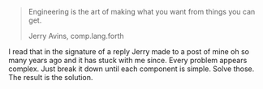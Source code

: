 > Engineering is the art of making what you want from things you can get.
> 
> <footer>Jerry Avins, comp.lang.forth</footer>

I read that in the signature of a reply Jerry made to a post of mine oh so many years ago and it has stuck with me since. Every problem appears complex. Just break it down until each component is simple. Solve those. The result is the solution.
